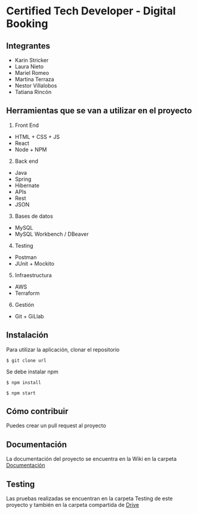 # Certified Tech Developer - Digital Booking

## Integrantes

- Karin Stricker
- Laura Nieto
- Mariel Romeo
- Martina Terraza
- Nestor Villalobos
- Tatiana Rincón


## Herramientas que se van a utilizar en el proyecto


1. Front End
- HTML + CSS + JS
- React
- Node + NPM

2. Back end
- Java
- Spring
- Hibernate
- APIs
- Rest
- JSON

3. Bases de datos
- MySQL
- MySQL Workbench / DBeaver

4. Testing
- Postman
- JUnit + Mockito

5. Infraestructura
- AWS
- Terraform

6. Gestión
- Git + GiLlab

## Instalación

Para utilizar la aplicación, clonar el repositorio

`$ git clone url`

Se debe instalar npm

`$ npm install`

`$ npm start`

## Cómo contribuir

Puedes crear un pull request al proyecto

## Documentación

La documentación del proyecto se encuentra en la Wiki en la carpeta [Documentación](https://gitlab.com/proyecto-integrador-0321/camada-3/grupo-1/-/wikis/Documentaci%C3%B3n)

## Testing

Las pruebas realizadas se encuentran en la carpeta Testing de este proyecto y también en la carpeta compartida de [Drive](https://drive.google.com/drive/folders/1SF8EC--OmTVsqam1LNORqiypWBsL9-Lq?usp=sharing)

